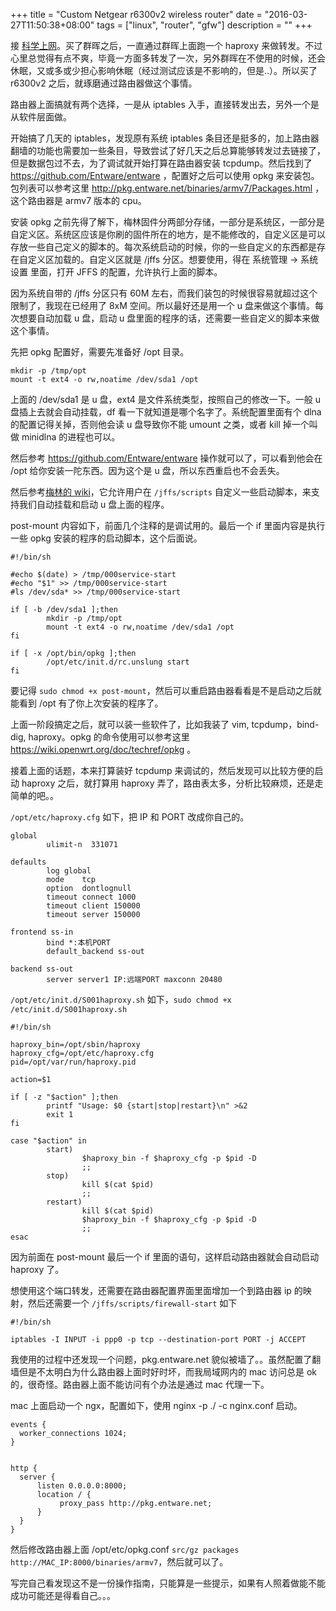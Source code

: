 +++
title = "Custom Netgear r6300v2 wireless router"
date = "2016-03-27T11:50:38+08:00"
tags = ["linux", "router", "gfw"]
description = ""
+++

接 [科学上网](/Across-the-Great-Wall-we-can-reach-every-corner-in-the-world)。买了群晖之后，一直通过群晖上面跑一个 haproxy 来做转发。不过心里总觉得有点不爽，毕竟一方面多转发了一次，另外群晖在不使用的时候，还会休眠，又或多或少担心影响休眠（经过测试应该是不影响的，但是..）。所以买了 r6300v2 之后，就琢磨通过路由器做这个事情。

路由器上面搞就有两个选择，一是从 iptables 入手，直接转发出去，另外一个是从软件层面做。

开始搞了几天的 iptables，发现原有系统 iptables 条目还是挺多的，加上路由器翻墙的功能也需要加一些条目，导致尝试了好几天之后总算能够转发过去链接了，但是数据包过不去，为了调试就开始打算在路由器安装 tcpdump。然后找到了 https://github.com/Entware/entware ，配置好之后可以使用 opkg 来安装包。包列表可以参考这里 http://pkg.entware.net/binaries/armv7/Packages.html ，这个路由器是 armv7 版本的 cpu。

安装 opkg 之前先得了解下，梅林固件分两部分存储，一部分是系统区，一部分是自定义区。系统区应该是你刷的固件所在的地方，是不能修改的，自定义区是可以存放一些自己定义的脚本的。每次系统启动的时候，你的一些自定义的东西都是存在自定义区加载的。自定义区就是 /jffs 分区。想要使用，得在 系统管理 -> 系统设置 里面，打开 JFFS 的配置，允许执行上面的脚本。

因为系统自带的 /jffs 分区只有 60M 左右，而我们装包的时候很容易就超过这个限制了，我现在已经用了 8xM 空间。所以最好还是用一个 u 盘来做这个事情。每次想要自动加载 u 盘，启动 u 盘里面的程序的话，还需要一些自定义的脚本来做这个事情。

先把 opkg 配置好，需要先准备好 /opt 目录。

```
mkdir -p /tmp/opt
mount -t ext4 -o rw,noatime /dev/sda1 /opt
```

上面的 /dev/sda1 是 u 盘，ext4 是文件系统类型，按照自己的修改一下。一般 u 盘插上去就会自动挂载，df 看一下就知道是哪个名字了。系统配置里面有个 dlna 的配置记得关掉，否则他会读 u 盘导致你不能 umount 之类，或者 kill 掉一个叫做 minidlna 的进程也可以。

然后参考 https://github.com/Entware/entware 操作就可以了，可以看到他会在 /opt 给你安装一陀东西。因为这个是 u 盘，所以东西重启也不会丢失。

然后参考[梅林的 wiki](https://github.com/RMerl/asuswrt-merlin/wiki/User-scripts)，它允许用户在 `/jffs/scripts` 自定义一些启动脚本，来支持我们自动挂载和启动 u 盘上面的程序。

post-mount 内容如下，前面几个注释的是调试用的。最后一个 if 里面内容是执行一些 opkg 安装的程序的启动脚本，这个后面说。
```
#!/bin/sh

#echo $(date) > /tmp/000service-start
#echo "$1" >> /tmp/000service-start
#ls /dev/sda* >> /tmp/000service-start

if [ -b /dev/sda1 ];then
        mkdir -p /tmp/opt
        mount -t ext4 -o rw,noatime /dev/sda1 /opt
fi

if [ -x /opt/bin/opkg ];then
        /opt/etc/init.d/rc.unslung start
fi
```

要记得 `sudo chmod +x post-mount`，然后可以重启路由器看看是不是启动之后就能看到 /opt 有了你上次安装的程序了。

上面一阶段搞定之后，就可以装一些软件了，比如我装了 vim, tcpdump，bind-dig, haproxy。opkg 的命令使用可以参考这里 https://wiki.openwrt.org/doc/techref/opkg 。

接着上面的话题，本来打算装好 tcpdump 来调试的，然后发现可以比较方便的启动 haproxy 之后，就打算用 haproxy 弄了，路由表太多，分析比较麻烦，还是走简单的吧。。

`/opt/etc/haproxy.cfg` 如下，把 IP 和 PORT 改成你自己的。

```
global
        ulimit-n  331071

defaults
        log global
        mode    tcp
        option  dontlognull
        timeout connect 1000
        timeout client 150000
        timeout server 150000

frontend ss-in
        bind *:本机PORT
        default_backend ss-out

backend ss-out
        server server1 IP:远端PORT maxconn 20480
```

`/opt/etc/init.d/S001haproxy.sh` 如下，`sudo chmod +x /etc/init.d/S001haproxy.sh`

```
#!/bin/sh

haproxy_bin=/opt/sbin/haproxy
haproxy_cfg=/opt/etc/haproxy.cfg
pid=/opt/var/run/haproxy.pid

action=$1

if [ -z "$action" ];then
        printf "Usage: $0 {start|stop|restart}\n" >&2
        exit 1
fi

case "$action" in
        start)
                $haproxy_bin -f $haproxy_cfg -p $pid -D
                ;;
        stop)
                kill $(cat $pid)
                ;;
        restart)
                kill $(cat $pid)
                $haproxy_bin -f $haproxy_cfg -p $pid -D
                ;;
esac
```

因为前面在 post-mount 最后一个 if 里面的语句，这样启动路由器就会自动启动 haproxy 了。

想使用这个端口转发，还需要在路由器配置界面里面增加一个到路由器 ip 的映射，然后还需要一个 `/jffs/scripts/firewall-start` 如下

```
#!/bin/sh

iptables -I INPUT -i ppp0 -p tcp --destination-port PORT -j ACCEPT
```

我使用的过程中还发现一个问题，pkg.entware.net 貌似被墙了。。虽然配置了翻墙但是不太明白为什么路由器上面时好时坏，而我局域网内的 mac 访问总是 ok 的，很奇怪。路由器上面不能访问有个办法是通过 mac 代理一下。

mac 上面启动一个 ngx，配置如下，使用 nginx -p ./ -c nginx.conf 启动。
```
events {
  worker_connections 1024;
}


http {
  server {
      listen 0.0.0.0:8000;
      location / {
           proxy_pass http://pkg.entware.net;
      }
  }
}
```

然后修改路由器上面 /opt/etc/opkg.conf `src/gz packages http://MAC_IP:8000/binaries/armv7`，然后就可以了。

写完自己看发现这不是一份操作指南，只能算是一些提示，如果有人照着做能不能成功可能还是得看自己。。。
